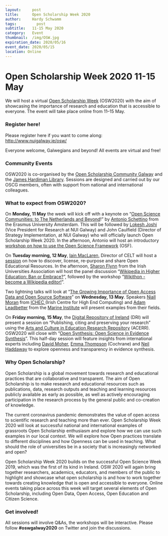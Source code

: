 ```yaml
---
layout:     post
title:      Open Scholarship Week 2020
author:     Hardy Schwamm
tags: 		  post
subtitle:  	11-15 May 2020
category:   Event
thumbnail:  /img/OSW.jpg
expiration_date: 2020/05/16
event_date: 2020/05/15
location: Online
---
```


# Open Scholarship Week 2020 11-15 May

We will host a virtual [Open Scholarship Week](http://www.nuigalway.ie/osw/) (OSW2020) with the aim of showcasing the importance of research and education that is accessible to everyone. The event will take place online from 11–15 May. 

### Register here!
Please register here if you want to come along: http://www.nuigalway.ie/osw/

Everyone welcome, Galwegians and beyond! All events are virtual and free!

### Community Events
OSW2020 is co-organised by the [Open Scholarship Community Galway](http://www.osc-galway.ie/) and the [James Hardiman Library](http://www.library.nuigalway.ie/). Sessions are designed and carried out by our OSCG members, often with support from national and international colleagues.

### What to expect from OSW2020?
On **Monday, 11 May** the week will kick off with a keynote on “[Open Science Communities: to The Netherlands and Beyond](https://www.eventbrite.ie/e/open-science-communities-to-the-netherlands-and-beyond-tickets-98250807811)!” by [Antonio Schettino](https://asch3tti.netlify.com/) from the Erasmus University Amsterdam. This will be followed by [Lokesh Joshi](http://www6.nuigalway.ie/our-research/people/lokeshjoshi/) (Vice President for Research at NUI Galway) and John Caulfield (Director of Strategy Implementation, at NUI Galway) who will officially launch Open Scholarship Week 2020. In the afternoon, Antonio will host an introductory [workshop on how to use the Open Science Framework](https://www.eventbrite.ie/e/open-science-framework-a-practical-guide-tickets-98590961219) (OSF).

 On **Tuesday morning, 12 May**, [Iain MacLaren](https://www.nuigalway.ie/our-research/people/education/iainmaclaren/), Director of CELT will host a [session](https://www.eventbrite.ie/e/open-educational-resources-finding-using-and-making-tickets-98587087633) on how to discover, license, re-purpose and share Open Educational Resources. In the afternoon, [Sharon Flynn](https://twitter.com/sharonlflynn?ref_src=twsrc^google|twcamp^serp|twgr^author) from the Irish Universities Association will host the panel discussion “[Wikipedia in Higher Education: Ban or Embrace?](https://www.eventbrite.ie/e/wikipedia-in-higher-education-ban-or-embrace-tickets-98600297143)”, followed by the workshop “[Wikithon - become a Wikipedia editor!](https://www.eventbrite.ie/e/wikithon-become-a-wikipedia-editor-tickets-98601899937)”.

Two lightning talks will look at “[The Growing Importance of Open Access Data and Open Source Software](https://www.eventbrite.ie/e/the-growing-importance-of-open-access-data-and-open-source-software-tickets-98604545851)” on **Wednesday, 13 May**. Speakers [Niall Moran](https://www.ichec.ie/staff/niall-moran-phd) from [ICHEC ](https://www.ichec.ie/)(Irish Centre for High End Computing) and [Adam Leadbetter](https://www.linkedin.com/in/adamleadbetter/?originalSubdomain=ie) from the [Marine Institute](https://www.marine.ie/Home/home) will present examples from their fields.

On **Friday morning, 15 May**, the [Digital Repository of Ireland](https://dri.ie/) (DRI) will present a session on “Publishing, citing and preserving your research” using the [Arts and Culture in Education Research Repository](https://dri.ie/acerr-dri-join-us-launch) (ACERR). OSW2020 will close with “[Open Synthesis: Open Science in Evidence Synthesis](https://www.eventbrite.ie/myevent?eid=99010042703)”. This half-day session will feature insights from international experts including [David Moher](http://www.ohri.ca/profile/dmoher), [Emma Thompson](https://www.linkedin.com/in/emma-thompson-30723289/?originalSubdomain=uk) (Cochrane) and [Neil Haddaway](https://www.sei.org/people/neal-haddaway/) to explore openness and transparency in evidence synthesis.

### Why Open Scholarship?

Open Scholarship is a global movement towards research and educational practices that are collaborative and transparent. The aim of Open Scholarship is to make research and educational resources such as publications, data, research outputs and teaching and learning resources publicly available as early as possible, as well as actively encouraging participation in the research process by the general public and co-creation of knowledge.

 The current coronavirus pandemic demonstrates the value of open access to scientific research and teaching more than ever. Open Scholarship Week 2020 will look at successful national and international examples of grassroots Open Scholarship enthusiasm and explore how we can use such examples in our local context. We will explore how Open practices translate to different disciplines and how Openness can be used in teaching.  What should the role of universities be in a society that is increasingly networked and open?

 Open Scholarship Week 2020 builds on the successful Open Science Week 2019, which was the first of its kind in Ireland. OSW 2020 will again bring together researchers, academics, educators, and members of the public to highlight and showcase what open scholarship is and how to work together towards creating knowledge that is open and accessible to everyone. Online events taking place across this week will target several elements of Open Scholarship, including Open Data, Open Access, Open Education and Citizen Science.

### Get involved!

All sessions will involve Q&As, the workshops will be interactive. Please follow **#oswgalway2020** on Twitter and join the discussions.
